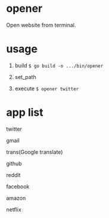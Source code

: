 # opener
Open website from terminal.

# usage

1. build
`$ go build -o .../bin/opener`

2. set_path

3. execute
`$ opener twitter`

# app list
twitter

gmail

trans(Google translate)

github

reddit

facebook

amazon

netflix
